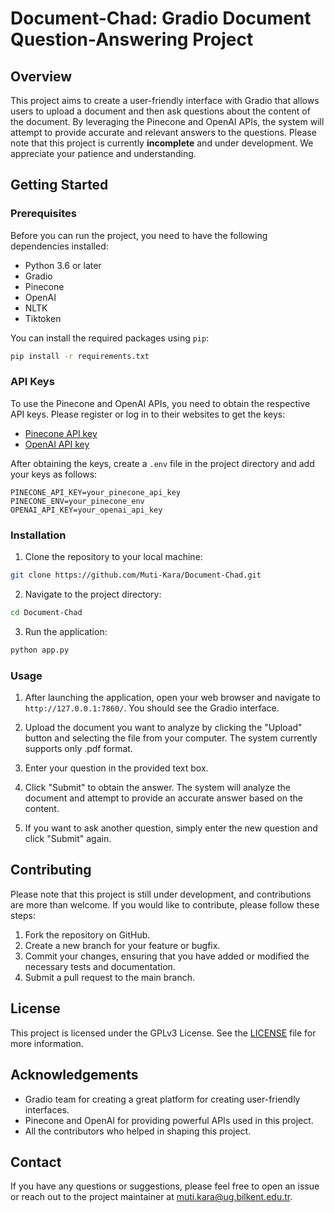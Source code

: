# Document-Chad: Gradio Document Question-Answering Project

## Overview

This project aims to create a user-friendly interface with Gradio that allows users to upload a document and then ask questions about the content of the document. By leveraging the Pinecone and OpenAI APIs, the system will attempt to provide accurate and relevant answers to the questions. Please note that this project is currently **incomplete** and under development. We appreciate your patience and understanding.

## Getting Started

### Prerequisites

Before you can run the project, you need to have the following dependencies installed:

- Python 3.6 or later
- Gradio
- Pinecone
- OpenAI
- NLTK
- Tiktoken

You can install the required packages using `pip`:

```bash
pip install -r requirements.txt
```

### API Keys

To use the Pinecone and OpenAI APIs, you need to obtain the respective API keys. Please register or log in to their websites to get the keys:

- [Pinecone API key](https://www.pinecone.io/)
- [OpenAI API key](https://beta.openai.com/signup/)

After obtaining the keys, create a `.env` file in the project directory and add your keys as follows:

```
PINECONE_API_KEY=your_pinecone_api_key
PINECONE_ENV=your_pinecone_env
OPENAI_API_KEY=your_openai_api_key
```

### Installation

1. Clone the repository to your local machine:

```bash
git clone https://github.com/Muti-Kara/Document-Chad.git
```

2. Navigate to the project directory:

```bash
cd Document-Chad
```

3. Run the application:

```bash
python app.py
```

### Usage

1. After launching the application, open your web browser and navigate to `http://127.0.0.1:7860/`. You should see the Gradio interface.

2. Upload the document you want to analyze by clicking the "Upload" button and selecting the file from your computer. The system currently supports only .pdf format.

3. Enter your question in the provided text box.

4. Click "Submit" to obtain the answer. The system will analyze the document and attempt to provide an accurate answer based on the content.

5. If you want to ask another question, simply enter the new question and click "Submit" again.

## Contributing

Please note that this project is still under development, and contributions are more than welcome. If you would like to contribute, please follow these steps:

1. Fork the repository on GitHub.
2. Create a new branch for your feature or bugfix.
3. Commit your changes, ensuring that you have added or modified the necessary tests and documentation.
4. Submit a pull request to the main branch.

## License

This project is licensed under the GPLv3 License. See the [LICENSE](LICENSE) file for more information.

## Acknowledgements

- Gradio team for creating a great platform for creating user-friendly interfaces.
- Pinecone and OpenAI for providing powerful APIs used in this project.
- All the contributors who helped in shaping this project.

## Contact

If you have any questions or suggestions, please feel free to open an issue or reach out to the project maintainer at [muti.kara@ug.bilkent.edu.tr](mailto:muti.kara@ug.bilkent.edu.tr).
